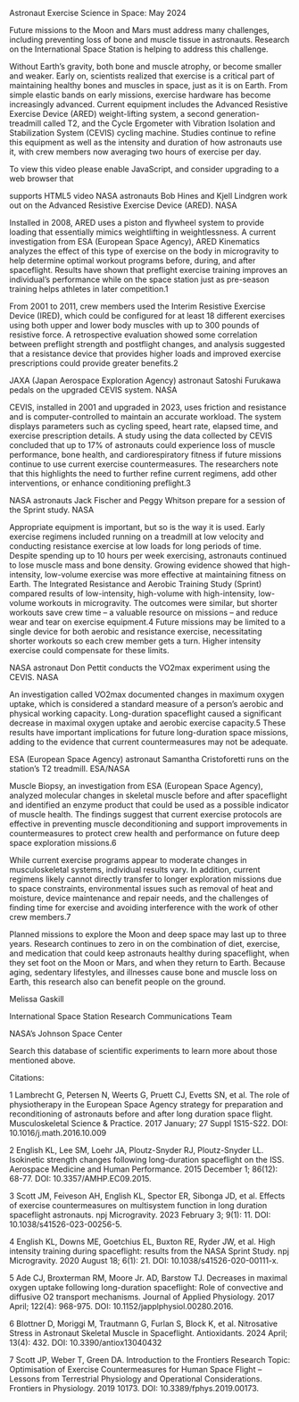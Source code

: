 Astronaut Exercise 
 Science in Space: May 2024

Future missions to the Moon and Mars must address many challenges, including preventing loss of bone and muscle tissue in astronauts. Research on the International Space Station is helping to address this challenge.

Without Earth’s gravity, both bone and muscle atrophy, or become smaller and weaker. Early on, scientists realized that exercise is a critical part of maintaining healthy bones and muscles in space, just as it is on Earth. From simple elastic bands on early missions, exercise hardware has become increasingly advanced. Current equipment includes the Advanced Resistive Exercise Device (ARED) weight-lifting system, a second generation-treadmill called T2, and the Cycle Ergometer with Vibration Isolation and Stabilization System (CEVIS) cycling machine. Studies continue to refine this equipment as well as the intensity and duration of how astronauts use it, with crew members now averaging two hours of exercise per day.

To view this video please enable JavaScript, and consider upgrading to a web browser that

supports HTML5 video NASA astronauts Bob Hines and Kjell Lindgren work out on the Advanced Resistive Exercise Device (ARED). NASA

Installed in 2008, ARED uses a piston and flywheel system to provide loading that essentially mimics weightlifting in weightlessness. A current investigation from ESA (European Space Agency), ARED Kinematics analyzes the effect of this type of exercise on the body in microgravity to help determine optimal workout programs before, during, and after spaceflight. Results have shown that preflight exercise training improves an individual’s performance while on the space station just as pre-season training helps athletes in later competition.1

From 2001 to 2011, crew members used the Interim Resistive Exercise Device (IRED), which could be configured for at least 18 different exercises using both upper and lower body muscles with up to 300 pounds of resistive force. A retrospective evaluation showed some correlation between preflight strength and postflight changes, and analysis suggested that a resistance device that provides higher loads and improved exercise prescriptions could provide greater benefits.2

JAXA (Japan Aerospace Exploration Agency) astronaut Satoshi Furukawa pedals on the upgraded CEVIS system. NASA

CEVIS, installed in 2001 and upgraded in 2023, uses friction and resistance and is computer-controlled to maintain an accurate workload. The system displays parameters such as cycling speed, heart rate, elapsed time, and exercise prescription details. A study using the data collected by CEVIS concluded that up to 17% of astronauts could experience loss of muscle performance, bone health, and cardiorespiratory fitness if future missions continue to use current exercise countermeasures. The researchers note that this highlights the need to further refine current regimens, add other interventions, or enhance conditioning preflight.3

NASA astronauts Jack Fischer and Peggy Whitson prepare for a session of the Sprint study. NASA

Appropriate equipment is important, but so is the way it is used. Early exercise regimens included running on a treadmill at low velocity and conducting resistance exercise at low loads for long periods of time. Despite spending up to 10 hours per week exercising, astronauts continued to lose muscle mass and bone density. Growing evidence showed that high-intensity, low-volume exercise was more effective at maintaining fitness on Earth. The Integrated Resistance and Aerobic Training Study (Sprint) compared results of low-intensity, high-volume with high-intensity, low-volume workouts in microgravity. The outcomes were similar, but shorter workouts save crew time – a valuable resource on missions – and reduce wear and tear on exercise equipment.4 Future missions may be limited to a single device for both aerobic and resistance exercise, necessitating shorter workouts so each crew member gets a turn. Higher intensity exercise could compensate for these limits.

NASA astronaut Don Pettit conducts the VO2max experiment using the CEVIS. NASA

An investigation called VO2max documented changes in maximum oxygen uptake, which is considered a standard measure of a person’s aerobic and physical working capacity. Long-duration spaceflight caused a significant decrease in maximal oxygen uptake and aerobic exercise capacity.5 These results have important implications for future long-duration space missions, adding to the evidence that current countermeasures may not be adequate.

ESA (European Space Agency) astronaut Samantha Cristoforetti runs on the station’s T2 treadmill. ESA/NASA

Muscle Biopsy, an investigation from ESA (European Space Agency), analyzed molecular changes in skeletal muscle before and after spaceflight and identified an enzyme product that could be used as a possible indicator of muscle health. The findings suggest that current exercise protocols are effective in preventing muscle deconditioning and support improvements in countermeasures to protect crew health and performance on future deep space exploration missions.6

While current exercise programs appear to moderate changes in musculoskeletal systems, individual results vary. In addition, current regimens likely cannot directly transfer to longer exploration missions due to space constraints, environmental issues such as removal of heat and moisture, device maintenance and repair needs, and the challenges of finding time for exercise and avoiding interference with the work of other crew members.7

Planned missions to explore the Moon and deep space may last up to three years. Research continues to zero in on the combination of diet, exercise, and medication that could keep astronauts healthy during spaceflight, when they set foot on the Moon or Mars, and when they return to Earth. Because aging, sedentary lifestyles, and illnesses cause bone and muscle loss on Earth, this research also can benefit people on the ground.

Melissa Gaskill

International Space Station Research Communications Team

NASA’s Johnson Space Center

Search this database of scientific experiments to learn more about those mentioned above.

Citations:

1 Lambrecht G, Petersen N, Weerts G, Pruett CJ, Evetts SN, et al. The role of physiotherapy in the European Space Agency strategy for preparation and reconditioning of astronauts before and after long duration space flight. Musculoskeletal Science & Practice. 2017 January; 27 Suppl 1S15-S22. DOI: 10.1016/j.math.2016.10.009

2 English KL, Lee SM, Loehr JA, Ploutz-Snyder RJ, Ploutz-Snyder LL. Isokinetic strength changes following long-duration spaceflight on the ISS. Aerospace Medicine and Human Performance. 2015 December 1; 86(12): 68-77. DOI: 10.3357/AMHP.EC09.2015.

3 Scott JM, Feiveson AH, English KL, Spector ER, Sibonga JD, et al. Effects of exercise countermeasures on multisystem function in long duration spaceflight astronauts. npj Microgravity. 2023 February 3; 9(1): 11. DOI: 10.1038/s41526-023-00256-5.

4 English KL, Downs ME, Goetchius EL, Buxton RE, Ryder JW, et al. High intensity training during spaceflight: results from the NASA Sprint Study. npj Microgravity. 2020 August 18; 6(1): 21. DOI: 10.1038/s41526-020-00111-x.

5 Ade CJ, Broxterman RM, Moore Jr. AD, Barstow TJ. Decreases in maximal oxygen uptake following long-duration spaceflight: Role of convective and diffusive O2 transport mechanisms. Journal of Applied Physiology. 2017 April; 122(4): 968-975. DOI: 10.1152/japplphysiol.00280.2016.

6 Blottner D, Moriggi M, Trautmann G, Furlan S, Block K, et al. Nitrosative Stress in Astronaut Skeletal Muscle in Spaceflight. Antioxidants. 2024 April; 13(4): 432. DOI: 10.3390/antiox13040432

7 Scott JP, Weber T, Green DA. Introduction to the Frontiers Research Topic: Optimisation of Exercise Countermeasures for Human Space Flight – Lessons from Terrestrial Physiology and Operational Considerations. Frontiers in Physiology. 2019 10173. DOI: 10.3389/fphys.2019.00173.